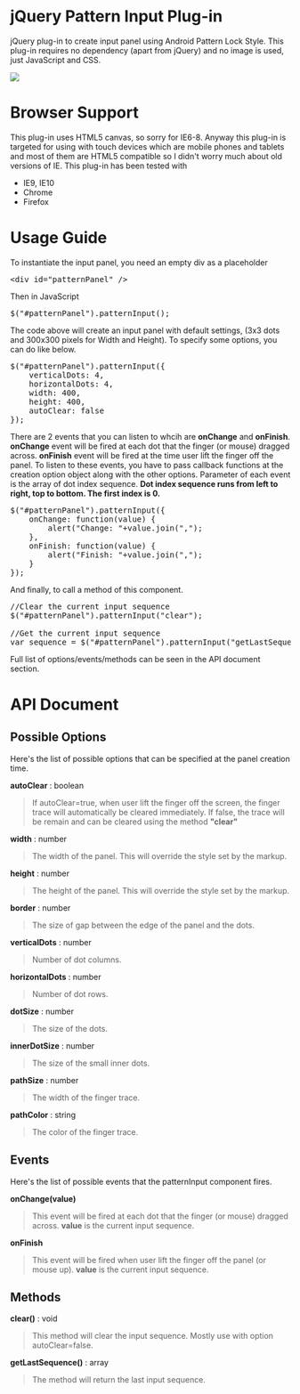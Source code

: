 jQuery Pattern Input Plug-in
=============================

jQuery plug-in to create input panel using Android Pattern Lock Style. This plug-in requires no dependency (apart from jQuery) and no image is used, just JavaScript and CSS.

<img src="https://dl.dropbox.com/u/9868650/patternInput/screenshot.png">

Browser Support
===============

This plug-in uses HTML5 canvas, so sorry for IE6-8. Anyway this plug-in is targeted for using with touch devices which are mobile phones and tablets and most of them are HTML5 compatible so I didn't worry much about old versions of IE. This plug-in has been tested with
- IE9, IE10
- Chrome
- Firefox

Usage Guide
===========

To instantiate the input panel, you need an empty div as a placeholder

<pre>
&lt;div id="patternPanel" /&gt;
</pre>

Then in JavaScript

<pre>
$("#patternPanel").patternInput();
</pre>

The code above will create an input panel with default settings, (3x3 dots and 300x300 pixels for Width and Height).
To specify some options, you can do like below.

<pre>
$("#patternPanel").patternInput({
    verticalDots: 4,
    horizontalDots: 4,
    width: 400,
    height: 400,
    autoClear: false
});
</pre>

There are 2 events that you can listen to whcih are <b>onChange</b> and <b>onFinish</b>.
<b>onChange</b> event will be fired at each dot that the finger (or mouse) dragged across.
<b>onFinish</b> event will be fired at the time user lift the finger off the panel. 
To listen to these events, you have to pass callback functions at the creation option object along with the other options.
Parameter of each event is the array of dot index sequence. <b>Dot index sequence runs from left to right, top to bottom.
The first index is 0.</b>

<pre>
$("#patternPanel").patternInput({
    onChange: function(value) {
        alert("Change: "+value.join(",");
    },
    onFinish: function(value) {
        alert("Finish: "+value.join(",");
    }
});
</pre>

And finally, to call a method of this component.

<pre>
//Clear the current input sequence
$("#patternPanel").patternInput("clear");

//Get the current input sequence
var sequence = $("#patternPanel").patternInput("getLastSequence");
</pre>

Full list of options/events/methods can be seen in the API document section. 

API Document
============

<h2>Possible Options</h2>
Here's the list of possible options that can be specified at the panel creation time.

<b>autoClear</b> : boolean
<blockquote>
If autoClear=true, when user lift the finger off the screen, the finger trace will automatically be cleared immediately. 
If false, the trace will be remain and can be cleared using the method <b>"clear"</b>
</blockquote>

<b>width</b> : number
<blockquote>
The width of the panel. This will override the style set by the markup.
</blockquote>

<b>height</b> : number
<blockquote>
The height of the panel. This will override the style set by the markup.
</blockquote>

<b>border</b> : number
<blockquote>
The size of gap between the edge of the panel and the dots.
</blockquote>

<b>verticalDots</b> : number
<blockquote>
Number of dot columns.
</blockquote>

<b>horizontalDots</b> : number
<blockquote>
Number of dot rows.
</blockquote>

<b>dotSize</b> : number
<blockquote>
The size of the dots.
</blockquote>

<b>innerDotSize</b> : number
<blockquote>
The size of the small inner dots.
</blockquote>

<b>pathSize</b> : number
<blockquote>
The width of the finger trace.
</blockquote>

<b>pathColor</b> : string
<blockquote>
The color of the finger trace.
</blockquote>

<h2>Events</h2>
Here's the list of possible events that the patternInput component fires.

<b>onChange(value)</b>
<blockquote>
This event will be fired at each dot that the finger (or mouse) dragged across. <b>value</b> is the current input sequence.
</blockquote>

<b>onFinish</b>
<blockquote>
This event will be fired when user lift the finger off the panel (or mouse up). <b>value</b> is the current input sequence.
</blockquote>

<h2>Methods</h2>

<b>clear()</b> : void
<blockquote>
This method will clear the input sequence. Mostly use with option autoClear=false.
</blockquote>

<b>getLastSequence()</b> : array
<blockquote>
The method will return the last input sequence.
</blockquote>
